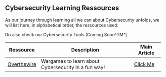 ## Cybersecurity Learning Ressources

As our journey through learning all we can about Cybersecurity unfolds, we will list here, in alphabetical order, the ressources used:

Do also check our Cybersecurity Tools (Coming Soon^TM^).

|Ressource|Description|Main Article|
|---|---|---|
|[Overthewire](https://overthewire.org/)|Wargames to learn about Cybersecurity in a fun way!|[Click Me](./2023/09/26/Overthewire-Wargames-Introduction.html)
